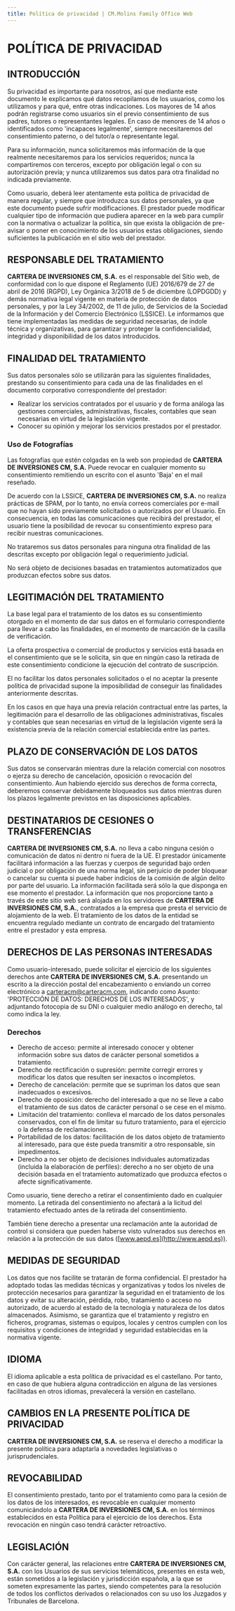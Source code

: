 ```yaml
---
title: Política de privacidad | CM.Molins Family Office Web
---
```


# POLÍTICA DE PRIVACIDAD

## INTRODUCCIÓN
Su privacidad es importante para nosotros, así que mediante este documento le explicamos qué datos recopilamos de los usuarios, como los utilizamos y para qué, entre otras indicaciones. Los mayores de 14 años podrán registrarse como usuarios sin el previo consentimiento de sus padres, tutores o representantes legales. En caso de menores de 14 años o identificados como 'incapaces legalmente', siempre necesitaremos del consentimiento paterno, o del tutor/a o representante legal.

Para su información, nunca solicitaremos más información de la que realmente necesitaremos para los servicios requeridos; nunca la compartiremos con terceros, excepto por obligación legal o con su autorización previa; y nunca utilizaremos sus datos para otra finalidad no indicada previamente.

Como usuario, deberá leer atentamente esta política de privacidad de manera regular, y siempre que introduzca sus datos personales, ya que este documento puede sufrir modificaciones. El prestador puede modificar cualquier tipo de información que pudiera aparecer en la web para cumplir con la normativa o actualizar la política, sin que exista la obligación de pre-avisar o poner en conocimiento de los usuarios estas obligaciones, siendo suficientes la publicación en el sitio web del prestador.

## RESPONSABLE DEL TRATAMIENTO
**CARTERA DE INVERSIONES CM, S.A.** es el responsable del Sitio web, de conformidad con lo que dispone el Reglamento (UE) 2016/679 de 27 de abril de 2016 (RGPD), Ley Orgánica 3/2018 de 5 de diciembre (LOPDGDD) y demás normativa legal vigente en materia de protección de datos personales, y por la Ley 34/2002, de 11 de julio, de Servicios de la Sociedad de la Información y del Comercio Electrónico (LSSICE). Le informamos que tiene implementadas las medidas de seguridad necesarias, de índole técnica y organizativas, para garantizar y proteger la confidencialidad, integridad y disponibilidad de los datos introducidos.

## FINALIDAD DEL TRATAMIENTO
Sus datos personales sólo se utilizarán para las siguientes finalidades, prestando su consentimiento para cada una de las finalidades en el documento corporativo correspondiente del prestador:

- Realizar los servicios contratados por el usuario y de forma análoga las gestiones comerciales, administrativas, fiscales, contables que sean necesarias en virtud de la legislación vigente.
- Conocer su opinión y mejorar los servicios prestados por el prestador.

### Uso de Fotografías
Las fotografías que estén colgadas en la web son propiedad de **CARTERA DE INVERSIONES CM, S.A.** Puede revocar en cualquier momento su consentimiento remitiendo un escrito con el asunto 'Baja' en el mail reseñado.

De acuerdo con la LSSICE, **CARTERA DE INVERSIONES CM, S.A.** no realiza prácticas de SPAM, por lo tanto, no envía correos comerciales por e-mail que no hayan sido previamente solicitados o autorizados por el Usuario. En consecuencia, en todas las comunicaciones que recibirá del prestador, el usuario tiene la posibilidad de revocar su consentimiento expreso para recibir nuestras comunicaciones.

No trataremos sus datos personales para ninguna otra finalidad de las descritas excepto por obligación legal o requerimiento judicial.

No será objeto de decisiones basadas en tratamientos automatizados que produzcan efectos sobre sus datos.

## LEGITIMACIÓN DEL TRATAMIENTO
La base legal para el tratamiento de los datos es su consentimiento otorgado en el momento de dar sus datos en el formulario correspondiente para llevar a cabo las finalidades, en el momento de marcación de la casilla de verificación.

La oferta prospectiva o comercial de productos y servicios está basada en el consentimiento que se le solicita, sin que en ningún caso la retirada de este consentimiento condicione la ejecución del contrato de suscripción.

El no facilitar los datos personales solicitados o el no aceptar la presente política de privacidad supone la imposibilidad de conseguir las finalidades anteriormente descritas.

En los casos en que haya una previa relación contractual entre las partes, la legitimación para el desarrollo de las obligaciones administrativas, fiscales y contables que sean necesarias en virtud de la legislación vigente será la existencia previa de la relación comercial establecida entre las partes.

## PLAZO DE CONSERVACIÓN DE LOS DATOS
Sus datos se conservarán mientras dure la relación comercial con nosotros o ejerza su derecho de cancelación, oposición o revocación del consentimiento. Aun habiendo ejercido sus derechos de forma correcta, deberemos conservar debidamente bloqueados sus datos mientras duren los plazos legalmente previstos en las disposiciones aplicables.

## DESTINATARIOS DE CESIONES O TRANSFERENCIAS
**CARTERA DE INVERSIONES CM, S.A.** no lleva a cabo ninguna cesión o comunicación de datos ni dentro ni fuera de la UE. El prestador únicamente facilitará información a las fuerzas y cuerpos de seguridad bajo orden judicial o por obligación de una norma legal, sin perjuicio de poder bloquear o cancelar su cuenta si puede haber indicios de la comisión de algún delito por parte del usuario. La información facilitada será sólo la que disponga en ese momento el prestador. La información que nos proporcione tanto a través de este sitio web será alojada en los servidores de **CARTERA DE INVERSIONES CM, S.A.**, contratados a la empresa que presta el servicio de alojamiento de la web. El tratamiento de los datos de la entidad se encuentra regulado mediante un contrato de encargado del tratamiento entre el prestador y esta empresa.

## DERECHOS DE LAS PERSONAS INTERESADAS
Como usuario-interesado, puede solicitar el ejercicio de los siguientes derechos ante **CARTERA DE INVERSIONES CM, S.A.** presentando un escrito a la dirección postal del encabezamiento o enviando un correo electrónico a [carteracm@carteracm.com](mailto:carteracm@carteracm.com), indicando como Asunto: 'PROTECCIÓN DE DATOS: DERECHOS DE LOS INTERESADOS', y adjuntando fotocopia de su DNI o cualquier medio análogo en derecho, tal como indica la ley.

### Derechos
- Derecho de acceso: permite al interesado conocer y obtener información sobre sus datos de carácter personal sometidos a tratamiento.
- Derecho de rectificación o supresión: permite corregir errores y modificar los datos que resulten ser inexactos o incompletos.
- Derecho de cancelación: permite que se supriman los datos que sean inadecuados o excesivos.
- Derecho de oposición: derecho del interesado a que no se lleve a cabo el tratamiento de sus datos de carácter personal o se cese en el mismo.
- Limitación del tratamiento: conlleva el marcado de los datos personales conservados, con el fin de limitar su futuro tratamiento, para el ejercicio o la defensa de reclamaciones.
- Portabilidad de los datos: facilitación de los datos objeto de tratamiento al interesado, para que éste pueda transmitir a otro responsable, sin impedimentos.
- Derecho a no ser objeto de decisiones individuales automatizadas (incluida la elaboración de perfiles): derecho a no ser objeto de una decisión basada en el tratamiento automatizado que produzca efectos o afecte significativamente.

Como usuario, tiene derecho a retirar el consentimiento dado en cualquier momento. La retirada del consentimiento no afectará a la licitud del tratamiento efectuado antes de la retirada del consentimiento.

También tiene derecho a presentar una reclamación ante la autoridad de control si considera que pueden haberse visto vulnerados sus derechos en relación a la protección de sus datos ([www.aepd.es](http://www.aepd.es)).

## MEDIDAS DE SEGURIDAD
Los datos que nos facilite se tratarán de forma confidencial. El prestador ha adoptado todas las medidas técnicas y organizativas y todos los niveles de protección necesarios para garantizar la seguridad en el tratamiento de los datos y evitar su alteración, pérdida, robo, tratamiento o acceso no autorizado, de acuerdo al estado de la tecnología y naturaleza de los datos almacenados. Asimismo, se garantiza que el tratamiento y registro en ficheros, programas, sistemas o equipos, locales y centros cumplen con los requisitos y condiciones de integridad y seguridad establecidas en la normativa vigente.

## IDIOMA
El idioma aplicable a esta política de privacidad es el castellano. Por tanto, en caso de que hubiera alguna contradicción en alguna de las versiones facilitadas en otros idiomas, prevalecerá la versión en castellano.

## CAMBIOS EN LA PRESENTE POLÍTICA DE PRIVACIDAD
**CARTERA DE INVERSIONES CM, S.A.** se reserva el derecho a modificar la presente política para adaptarla a novedades legislativas o jurisprudenciales.

## REVOCABILIDAD
El consentimiento prestado, tanto por el tratamiento como para la cesión de los datos de los interesados, es revocable en cualquier momento comunicándolo a **CARTERA DE INVERSIONES CM, S.A.** en los términos establecidos en esta Política para el ejercicio de los derechos. Esta revocación en ningún caso tendrá carácter retroactivo.

## LEGISLACIÓN
Con carácter general, las relaciones entre **CARTERA DE INVERSIONES CM, S.A.** con los Usuarios de sus servicios telemáticos, presentes en esta web, están sometidos a la legislación y jurisdicción española, a la que se someten expresamente las partes, siendo competentes para la resolución de todos los conflictos derivados o relacionados con su uso los Juzgados y Tribunales de Barcelona.
